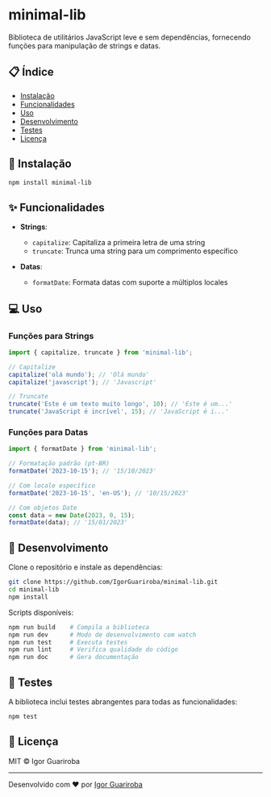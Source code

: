 # minimal-lib

Biblioteca de utilitários JavaScript leve e sem dependências, fornecendo funções para manipulação de strings e datas.

## 📋 Índice

- [Instalação](#instalação)
- [Funcionalidades](#funcionalidades)
- [Uso](#uso)
- [Desenvolvimento](#desenvolvimento)
- [Testes](#testes)
- [Licença](#licença)

## 🚀 Instalação

```bash
npm install minimal-lib
```

## ✨ Funcionalidades

- **Strings**:
    - `capitalize`: Capitaliza a primeira letra de uma string
    - `truncate`: Trunca uma string para um comprimento específico

- **Datas**:
    - `formatDate`: Formata datas com suporte a múltiplos locales

## 💻 Uso

### Funções para Strings

```javascript
import { capitalize, truncate } from 'minimal-lib';

// Capitalize
capitalize('olá mundo'); // 'Olá mundo'
capitalize('javascript'); // 'Javascript'

// Truncate
truncate('Este é um texto muito longo', 10); // 'Este é um...'
truncate('JavaScript é incrível', 15); // 'JavaScript é i...'
```

### Funções para Datas

```javascript
import { formatDate } from 'minimal-lib';

// Formatação padrão (pt-BR)
formatDate('2023-10-15'); // '15/10/2023'

// Com locale específico
formatDate('2023-10-15', 'en-US'); // '10/15/2023'

// Com objetos Date
const data = new Date(2023, 0, 15);
formatDate(data); // '15/01/2023'
```

## 🔧 Desenvolvimento

Clone o repositório e instale as dependências:

```bash
git clone https://github.com/IgorGuariroba/minimal-lib.git
cd minimal-lib
npm install
```

Scripts disponíveis:

```bash
npm run build    # Compila a biblioteca
npm run dev      # Modo de desenvolvimento com watch
npm run test     # Executa testes
npm run lint     # Verifica qualidade do código
npm run doc      # Gera documentação
```

## 🧪 Testes

A biblioteca inclui testes abrangentes para todas as funcionalidades:

```bash
npm test
```

## 📄 Licença

MIT © Igor Guariroba

---

Desenvolvido com ❤️ por [Igor Guariroba](https://github.com/IgorGuariroba)